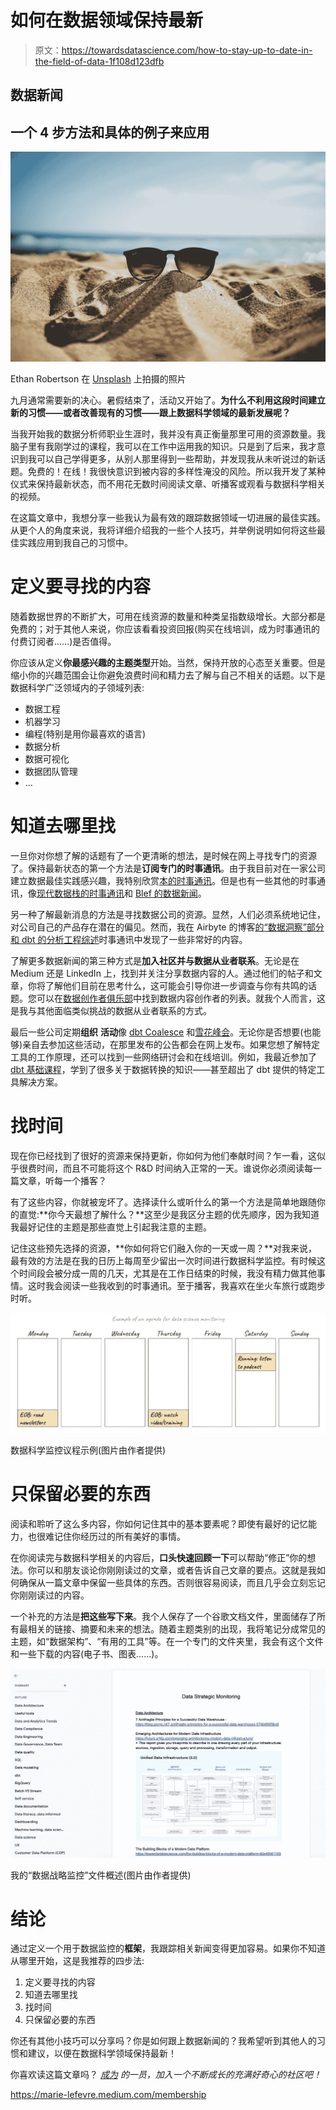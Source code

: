 # 如何在数据领域保持最新

> 原文：<https://towardsdatascience.com/how-to-stay-up-to-date-in-the-field-of-data-1f108d123dfb>

## 数据新闻

## 一个 4 步方法和具体的例子来应用

![](img/3d959b7038e067e02bdbf4f213ef41e0.png)

Ethan Robertson 在 [Unsplash](https://unsplash.com/?utm_source=unsplash&utm_medium=referral&utm_content=creditCopyText) 上拍摄的照片

九月通常需要新的决心。暑假结束了，活动又开始了。**为什么不利用这段时间建立新的习惯——或者改善现有的习惯——跟上数据科学领域的最新发展呢？**

当我开始我的数据分析师职业生涯时，我并没有真正衡量那里可用的资源数量。我脑子里有我刚学过的课程，我可以在工作中运用我的知识。只是到了后来，我才意识到我可以自己学得更多，从别人那里得到一些帮助，并发现我从未听说过的新话题。免费的！在线！我很快意识到被内容的多样性淹没的风险。所以我开发了某种仪式来保持最新状态，而不用花无数时间阅读文章、听播客或观看与数据科学相关的视频。

在这篇文章中，我想分享一些我认为最有效的跟踪数据领域一切进展的最佳实践。从更个人的角度来说，我将详细介绍我的一些个人技巧，并举例说明如何将这些最佳实践应用到我自己的习惯中。

# 定义要寻找的内容

随着数据世界的不断扩大，可用在线资源的数量和种类呈指数级增长。大部分都是免费的；对于其他人来说，你应该看看投资回报(购买在线培训，成为时事通讯的付费订阅者……)是否值得。

你应该从定义**你最感兴趣的主题类型**开始。当然，保持开放的心态至关重要。但是缩小你的兴趣范围会让你避免浪费时间和精力去了解与自己不相关的话题。以下是数据科学广泛领域内的子领域列表:

*   数据工程
*   机器学习
*   编程(特别是用你最喜欢的语言)
*   数据分析
*   数据可视化
*   数据团队管理
*   …

# 知道去哪里找

一旦你对你想了解的话题有了一个更清晰的想法，是时候在网上寻找专门的资源了。保持最新状态的第一个方法是**订阅专门的时事通讯**。由于我目前对在一家公司建立数据最佳实践感兴趣，我特别欣赏[本的时事通讯](https://benn.substack.com/)。但是也有一些其他的时事通讯，像[现代数据栈的时事通讯](https://letters.moderndatastack.xyz/)和 [Blef 的数据新闻](https://www.blef.fr/tag/datanews/)。

另一种了解最新消息的方法是寻找数据公司的资源。显然，人们必须系统地记住，对公司自己的产品存在潜在的偏见。然而，我在 Airbyte 的博客[的“数据洞察”部分和 dbt 的](https://airbyte.com/blog)[分析工程综述](https://roundup.getdbt.com/)时事通讯中发现了一些非常好的内容。

了解更多数据新闻的第三种方式是**加入社区并与数据从业者联系**。无论是在 Medium 还是 LinkedIn 上，找到并关注分享数据内容的人。通过他们的帖子和文章，你将了解他们目前在思考什么，这可能会引导你进一步调查与你有共鸣的话题。您可以在[数据创作者俱乐部](https://datacreators.club/)中找到数据内容创作者的列表。就我个人而言，这是我与其他面临类似挑战的数据从业者联系的方式。

最后一些公司定期**组织** **活动**像 [dbt Coalesce](https://coalesce.getdbt.com/) 和[雪花峰会](https://www.snowflake.com/summit/)。无论你是否想要(也能够)亲自去参加这些活动，在那里发布的公告都会在网上发布。如果您想了解特定工具的工作原理，还可以找到一些网络研讨会和在线培训。例如，我最近参加了 [dbt 基础课程](https://courses.getdbt.com/courses/take/fundamentals/lessons/30210802-welcome)，学到了很多关于数据转换的知识——甚至超出了 dbt 提供的特定工具解决方案。

# 找时间

现在你已经找到了很好的资源来保持更新，你如何为他们奉献时间？乍一看，这似乎很费时间，而且不可能将这个 R&D 时间纳入正常的一天。谁说你必须阅读每一篇文章，听每一个播客？

有了这些内容，你就被宠坏了。选择读什么或听什么的第一个方法是简单地跟随你的直觉:**你今天最想了解什么？**这至少是我区分主题的优先顺序，因为我知道我最好记住的主题是那些直觉上引起我注意的主题。

记住这些预先选择的资源，**你如何将它们融入你的一天或一周？**对我来说，最有效的方法是在我的日历上每周至少留出一次时间进行数据科学监控。有时候这个时间段会被分成一周的几天，尤其是在工作日结束的时候，我没有精力做其他事情。这时我会阅读一些我收到的时事通讯。至于播客，我喜欢在坐火车旅行或跑步时听。

![](img/5682e2e3673c48b310a0737e73481807.png)

数据科学监控议程示例(图片由作者提供)

# 只保留必要的东西

阅读和聆听了这么多内容，你如何记住其中的基本要素呢？即使有最好的记忆能力，也很难记住你经历过的所有美好的事情。

在你阅读完与数据科学相关的内容后，**口头快速回顾一下**可以帮助“修正”你的想法。你可以和朋友谈论你刚刚读过的文章，或者告诉自己文章的要点。这就是我如何确保从一篇文章中保留一些具体的东西。否则很容易阅读，而且几乎会立刻忘记你刚刚读过的内容。

一个补充的方法是**把这些写下来**。我个人保存了一个谷歌文档文件，里面储存了所有最相关的链接、摘要和未来的想法。随着主题类别的出现，我将笔记分成常见的主题，如“数据架构”、“有用的工具”等。在一个专门的文件夹里，我会有这个文件和一些下载的内容(电子书、图表……)。

![](img/cec7dd83d5f18b216b186f3298ce1fe8.png)

我的“数据战略监控”文件概述(图片由作者提供)

# 结论

通过定义一个用于数据监控的**框架**，我跟踪相关新闻变得更加容易。如果你不知道从哪里开始，这是我推荐的四步法:

1.  定义要寻找的内容
2.  知道去哪里找
3.  找时间
4.  只保留必要的东西

你还有其他小技巧可以分享吗？你是如何跟上数据新闻的？我希望听到其他人的习惯和建议，以便在数据科学领域保持最新！

你喜欢读这篇文章吗？ [*成为*](https://marie-lefevre.medium.com/membership) *的一员，加入一个不断成长的充满好奇心的社区吧！*

<https://marie-lefevre.medium.com/membership> 